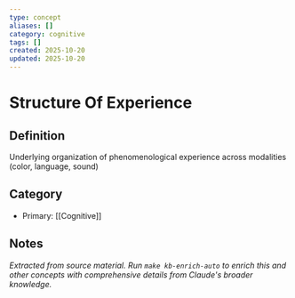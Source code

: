 ```yaml
---
type: concept
aliases: []
category: cognitive
tags: []
created: 2025-10-20
updated: 2025-10-20
---
```


# Structure Of Experience

## Definition

Underlying organization of phenomenological experience across modalities (color, language, sound)

## Category

- Primary: [[Cognitive]]

## Notes

*Extracted from source material. Run `make kb-enrich-auto` to enrich this and other concepts with comprehensive details from Claude's broader knowledge.*
